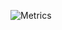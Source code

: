 ![Metrics](https://metrics.lecoq.io/unitysync?template=classic&base.hireable=true&lines=1&habits=1&activity=1&introduction=1&wakatime=1&steam=1&base=header%2C%20activity%2C%20community%2C%20repositories%2C%20metadata&base.indepth=false&base.hireable=true&base.skip=false&lines=false&lines.sections=base&lines.repositories.limit=4&lines.history.limit=0&lines.delay=0&habits=false&habits.from=200&habits.days=14&habits.facts=true&habits.charts=false&habits.charts.type=classic&habits.trim=false&habits.languages.limit=8&habits.languages.threshold=0%25&activity=false&activity.limit=5&activity.load=300&activity.days=14&activity.visibility=all&activity.timestamps=false&activity.filter=all&introduction=false&introduction.title=true&wakatime=false&wakatime.url=https%3A%2F%2Fwakatime.com&wakatime.user=unitysync&wakatime.sections=time%2C%20projects%2C%20projects-graphs%2C%20languages%2C%20languages-graphs%2C%20editors%2C%20os&wakatime.days=7&wakatime.limit=5&wakatime.languages.other=false&wakatime.repositories.visibility=all&steam=false&steam.sections=player%2C%20most-played%2C%20recently-played&steam.user=76561198333766056&steam.games.limit=1&steam.recent.games.limit=1&steam.achievements.limit=2&steam.playtime.threshold=2&config.timezone=Australia%2FBrisbane)